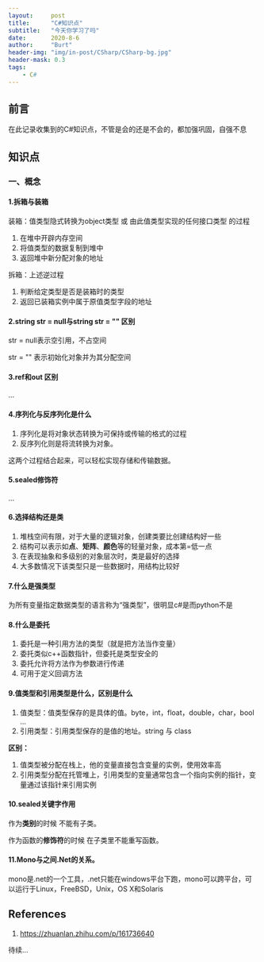```yaml
---
layout:     post
title:      "C#知识点"
subtitle:   "今天你学习了吗"
date:       2020-8-6
author:     "Burt"
header-img: "img/in-post/CSharp/CSharp-bg.jpg"
header-mask: 0.3
tags:
    - C#
---
```







## 前言

在此记录收集到的C#知识点，不管是会的还是不会的，都加强巩固，自强不息





## 知识点

### 一、概念

#### 1.拆箱与装箱

装箱：值类型隐式转换为object类型 或 由此值类型实现的任何接口类型 的过程

1. 在堆中开辟内存空间
2. 将值类型的数据复制到堆中
3. 返回堆中新分配对象的地址

拆箱：上述逆过程

1. 判断给定类型是否是装箱时的类型
2. 返回已装箱实例中属于原值类型字段的地址

#### 2.string str = null与string str = "" 区别

str = null表示空引用，不占空间

str = ""   表示初始化对象并为其分配空间

#### 3.ref和out 区别

...

#### 4.序列化与反序列化是什么

1. 序列化是将对象状态转换为可保持或传输的格式的过程
2. 反序列化则是将流转换为对象。

这两个过程结合起来，可以轻松实现存储和传输数据。

#### 5.sealed修饰符

...

#### 6.选择结构还是类

1. 堆栈空间有限，对于大量的逻辑对象，创建类要比创建结构好一些
2. 结构可以表示如**点**、**矩阵**、**颜色**等的轻量对象，成本第=低一点
3. 在表现抽象和多级别的对象层次时，类是最好的选择
4. 大多数情况下该类型只是一些数据时，用结构比较好

#### 7.什么是强类型

为所有变量指定数据类型的语言称为“强类型”，很明显c#是而python不是

#### 8.什么是委托

1. 委托是一种引用方法的类型（就是把方法当作变量）
2. 委托类似c++函数指针，但委托是类型安全的
3. 委托允许将方法作为参数进行传递
4. 可用于定义回调方法

#### 9.值类型和引用类型是什么，区别是什么

1. 值类型：值类型保存的是具体的值。byte，int，float，double，char，bool ...
2. 引用类型：引用类型保存的是值的地址。string 与 class

**区别：**

1. 值类型被分配在栈上，他的变量直接包含变量的实例，使用效率高
2. 引用类型分配在托管堆上，引用类型的变量通常包含一个指向实例的指针，变量通过该指针来引用实例

#### 10.sealed关键字作用

作为**类别**的时候 不能有子类。

作为函数的**修饰符**的时候 在子类里不能重写函数。

#### 11.Mono与之间.Net的关系。

mono是.net的一个工具，.net只能在windows平台下跑，mono可以跨平台，可以运行于Linux，FreeBSD，Unix，OS X和Solaris







## References

1. <https://zhuanlan.zhihu.com/p/161736640>









待续...

